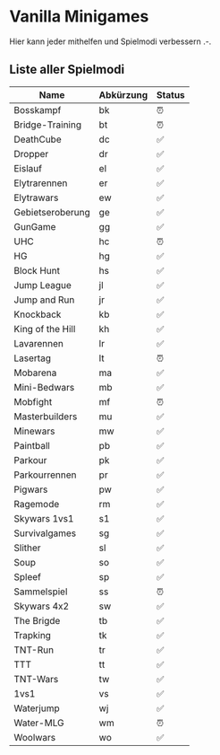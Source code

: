 # Vanilla Minigames
Hier kann jeder mithelfen und Spielmodi verbessern .-.

## Liste aller Spielmodi

 | Name | Abkürzung | Status
 | ---------------- | ------- | ------
 | Bosskampf | bk | ⏰
 | Bridge-Training | bt | ⏰
 | DeathCube | dc | ✅
 | Dropper | dr | ✅
 | Eislauf | el | ✅
 | Elytrarennen | er | ✅
 | Elytrawars | ew | ✅
 | Gebietseroberung | ge | ✅
 | GunGame | gg | ✅
 | UHC | hc | ⏰
 | HG | hg | ✅
 | Block Hunt | hs | ✅
 | Jump League | jl | ✅
 | Jump and Run | jr | ✅
 | Knockback | kb | ✅
 | King of the Hill | kh | ✅
 | Lavarennen | lr | ✅
 | Lasertag | lt | ⏰
 | Mobarena | ma | ✅
 | Mini-Bedwars | mb | ✅
 | Mobfight | mf | ⏰
 | Masterbuilders | mu | ✅
 | Minewars | mw | ✅
 | Paintball | pb | ✅
 | Parkour | pk | ✅
 | Parkourrennen | pr | ✅
 | Pigwars | pw | ✅
 | Ragemode | rm | ✅
 | Skywars 1vs1 | s1 | ✅
 | Survivalgames | sg | ✅
 | Slither | sl | ✅
 | Soup | so | ✅
 | Spleef | sp | ✅
 | Sammelspiel | ss | ⏰
 | Skywars 4x2 | sw | ✅
 | The Brigde | tb | ✅
 | Trapking | tk | ✅
 | TNT-Run | tr | ✅
 | TTT | tt | ✅
 | TNT-Wars | tw | ✅
 | 1vs1 | vs | ✅
 | Waterjump | wj | ✅
 | Water-MLG | wm | ⏰
 | Woolwars | wo | ✅
 
